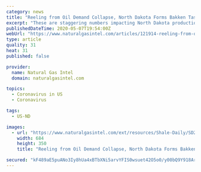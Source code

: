 ```yaml
---
category: news
title: "Reeling from Oil Demand Collapse, North Dakota Forms Bakken Tasks Force to Help Industry"
excerpt: "These are staggering numbers impacting North Dakota production,” Helms said. “However, it was clear during the first meeting of the Bakken Restart Task Force that many great efforts are already underway across agencies to secure,"
publishedDateTime: 2020-05-07T19:54:00Z
webUrl: "https://www.naturalgasintel.com/articles/121914-reeling-from-oil-demand-collapse-north-dakota-forms-bakken-tasks-force-to-help-industry"
type: article
quality: 31
heat: 31
published: false

provider:
  name: Natural Gas Intel
  domain: naturalgasintel.com

topics:
  - Coronavirus in US
  - Coronavirus

tags:
  - US-ND

images:
  - url: "https://www.naturalgasintel.com/ext/resources/Shale-Daily/SD2Q2020/Daily-Bakken-vs-WTI-Cushing-Price-Differentials-20200507.png?height=635&t=1588880419&width=1200"
    width: 684
    height: 350
    title: "Reeling from Oil Demand Collapse, North Dakota Forms Bakken Tasks Force to Help Industry"

secured: "kF489aE5puANo3Iy8hUa4xBTbXNi5arvYFIS0wsuet42O5o0/y00bQ9Y918ArfBU8J8Z71rJUyz1AzTHnGHLZHHVdx/dNHTietxDSyC0wzLkWVCszSz8V7zG46ZSNYeXqgrsg/8vFrhkDqK1e5tYkQNCKsOgJzJdsmFkwrMU+TaCZmpKpA6DFKzv/dekh2LnyjMsTslYmVu8JOFGI1mWKj1JKFWmxbmqS9YYmBY+/uBALVCbkFC9+9WFebO2Gq+QviCjLDpfCdY55QsNG692NBO8LW2oa028eoIMwcjMoME/8HmHKj5c9aXznJArD9v81XFcbij0yGMgtXc7tyngs+Kc0Vvoa16nvD4OHP8gN32QB42Jc+vW6EDlSIW3SaYnr5VXua2+5tDCxvlGKLBCdh7E12rspUISboq8lhabVg+kQ5B1HLx8hFKxFLQ6wdG5/BEOj1irerNz+RDx9QKutiY3B+DxydO2tvH1VvoNRoc=;f4VqBRAS+0S7S7FG3aufPw=="
---
```


